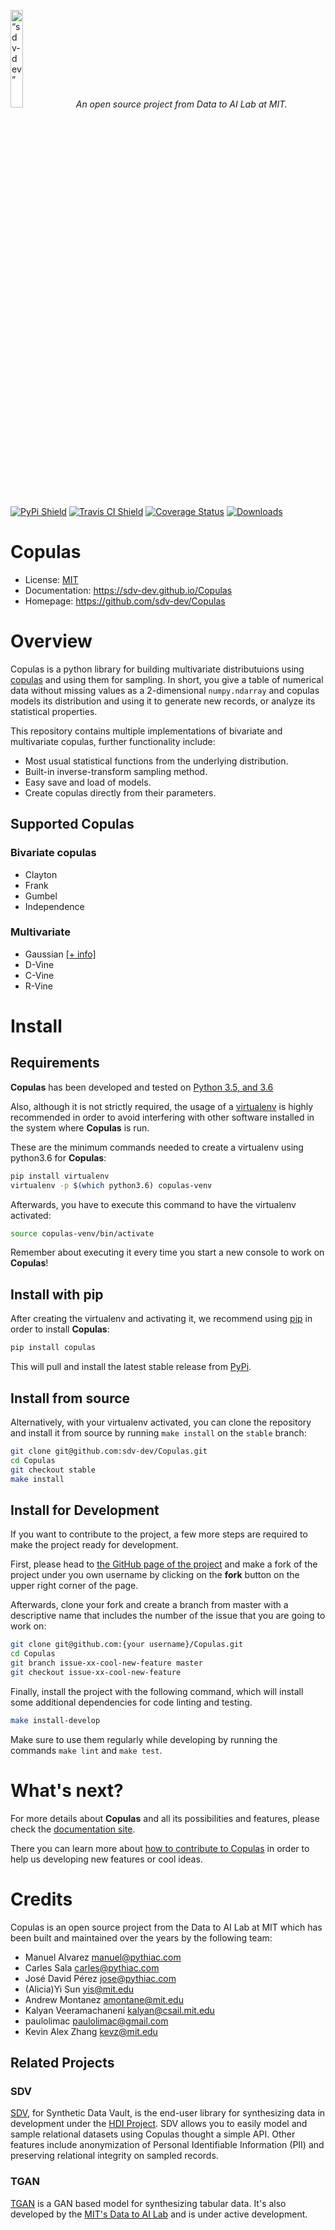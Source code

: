 <p align="left">
<img width=20% src="https://dai.lids.mit.edu/wp-content/uploads/2018/06/Logo_DAI_highres.png" alt=“sdv-dev” />
<i>An open source project from Data to AI Lab at MIT.</i>
</p>



[![PyPi Shield](https://img.shields.io/pypi/v/copulas.svg)](https://pypi.python.org/pypi/copulas)
[![Travis CI Shield](https://travis-ci.org/sdv-dev/Copulas.svg?branch=master)](https://travis-ci.org/sdv-dev/Copulas)
[![Coverage Status](https://codecov.io/gh/sdv-dev/Copulas/branch/master/graph/badge.svg)](https://codecov.io/gh/sdv-dev/Copulas)
[![Downloads](https://pepy.tech/badge/copulas)](https://pepy.tech/project/copulas)


# Copulas

* License: [MIT](https://github.com/sdv-dev/Copulas/blob/master/LICENSE)
* Documentation: https://sdv-dev.github.io/Copulas
* Homepage: https://github.com/sdv-dev/Copulas

# Overview

Copulas is a python library for building multivariate distributuions using
[copulas](https://en.wikipedia.org/wiki/Copula_%28probability_theory%29) and using them
for sampling. In short, you give a table of numerical data without missing values as a
2-dimensional `numpy.ndarray` and copulas models its distribution and using it to generate
new records, or analyze its statistical properties.

This repository contains multiple implementations of bivariate and multivariate copulas,
further functionality include:

* Most usual statistical functions from the underlying distribution.
* Built-in inverse-transform sampling method.
* Easy save and load of models.
* Create copulas directly from their parameters.

## Supported Copulas

### Bivariate copulas

* Clayton
* Frank
* Gumbel
* Independence

### Multivariate

* Gaussian [[+ info]](https://en.wikipedia.org/wiki/Copula_%28probability_theory%29#Gaussian_copula)
* D-Vine
* C-Vine
* R-Vine

# Install

## Requirements

**Copulas** has been developed and tested on [Python 3.5, and 3.6](https://www.python.org/downloads/)

Also, although it is not strictly required, the usage of a [virtualenv](https://virtualenv.pypa.io/en/latest/)
is highly recommended in order to avoid interfering with other software installed in the system where **Copulas**
is run.

These are the minimum commands needed to create a virtualenv using python3.6 for **Copulas**:

```bash
pip install virtualenv
virtualenv -p $(which python3.6) copulas-venv
```

Afterwards, you have to execute this command to have the virtualenv activated:

```bash
source copulas-venv/bin/activate
```

Remember about executing it every time you start a new console to work on **Copulas**!


## Install with pip

After creating the virtualenv and activating it, we recommend using
[pip](https://pip.pypa.io/en/stable/) in order to install **Copulas**:

```bash
pip install copulas
```

This will pull and install the latest stable release from [PyPi](https://pypi.org/).

## Install from source

Alternatively, with your virtualenv activated, you can clone the repository and install it from
source by running `make install` on the `stable` branch:

```bash
git clone git@github.com:sdv-dev/Copulas.git
cd Copulas
git checkout stable
make install
```

## Install for Development

If you want to contribute to the project, a few more steps are required to make the project ready
for development.

First, please head to [the GitHub page of the project](https://github.com/sdv-dev/Copulas)
and make a fork of the project under you own username by clicking on the **fork** button on the
upper right corner of the page.

Afterwards, clone your fork and create a branch from master with a descriptive name that includes
the number of the issue that you are going to work on:

```bash
git clone git@github.com:{your username}/Copulas.git
cd Copulas
git branch issue-xx-cool-new-feature master
git checkout issue-xx-cool-new-feature
```

Finally, install the project with the following command, which will install some additional
dependencies for code linting and testing.

```bash
make install-develop
```

Make sure to use them regularly while developing by running the commands `make lint` and
`make test`.


# What's next?

For more details about **Copulas** and all its possibilities and features, please check the
[documentation site](https://sdv-dev.github.io/Copulas/).

There you can learn more about [how to contribute to Copulas](https://sdv-dev.github.io/Copulas/contributing.html)
in order to help us developing new features or cool ideas.

# Credits

Copulas is an open source project from the Data to AI Lab at MIT which has been built and maintained
over the years by the following team:

* Manuel Alvarez <manuel@pythiac.com>
* Carles Sala <carles@pythiac.com>
* José David Pérez <jose@pythiac.com>
* (Alicia)Yi Sun <yis@mit.edu>
* Andrew Montanez <amontane@mit.edu>
* Kalyan Veeramachaneni <kalyan@csail.mit.edu>
* paulolimac <paulolimac@gmail.com>
* Kevin Alex Zhang <kevz@mit.edu>


## Related Projects

### SDV

[SDV](https://github.com/HDI-Project/SDV), for Synthetic Data Vault, is the end-user library for
synthesizing data in development under the [HDI Project](https://hdi-dai.lids.mit.edu/).
SDV allows you to easily model and sample relational datasets using Copulas thought a simple API.
Other features include anonymization of Personal Identifiable Information (PII) and preserving
relational integrity on sampled records.

### TGAN

[TGAN](https://github.com/sdv-dev/TGAN) is a GAN based model for synthesizing tabular data.
It's also developed by the [MIT's Data to AI Lab](https://sdv-dev.github.io/) and is under
active development.
